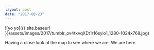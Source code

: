 ```yaml
---
layout: post
date: "2017-08-23"
---
```


![yo yo]({{ site.baseurl }}/assets/images/2017/tumblr_ov4tkvqXDt1r16syio1_1280-1024x768.jpg)

Having a close look at the map to see where we are. We are here.
